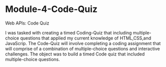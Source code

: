 # Module-4-Code-Quiz


Web APIs: Code Quiz 

I was tasked with creating a timed Coding-Quiz that including multiple-choice questions that applied my current knowledge of HTML,CSS,and JavaScrip.
 The Code-Quiz will involve completing a coding assignment that will comprise of a combination of multiple-choice questions and interactive challenges. The object was to build a timed Code quiz that included multiple-choice questions. 